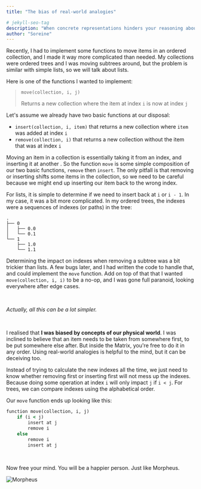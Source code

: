 ```yaml
---
title: "The bias of real-world analogies"

# jekyll-seo-tag
description: "When concrete representations hinders your reasoning about a problem."
author: "Soreine"
---
```


Recently, I had to implement some functions to move items in an ordered collection, and I made it way more complicated than needed. My collections were ordered trees and I was moving subtrees around, but the problem is similar with simple lists, so we will talk about lists.

Here is one of the functions I wanted to implement:

> `move(collection, i, j)`
>
> Returns a new collection where the item at index `i` is now at index `j`

Let's assume we already have two basic functions at our disposal:

- `insert(collection, i, item)` that returns a new collection where `item` was added at index `i`
- `remove(collection, i)` that returns a new collection without the item that was at index `i`

Moving an item in a collection is essentially taking it from an index, and inserting it at another . So the function `move` is some simple composition of our two basic functions, `remove` then `insert`. The only pitfall is that removing or inserting shifts some items in the collection, so we need to be careful because we might end up inserting our item back to the wrong index.

For lists, it is simple to determine if we need to insert back at `i` or `i - 1`. In my case, it was a bit more complicated. In my ordered trees, the indexes were a sequences of indexes (or paths) in the tree:

```
.
├── 0
│   ├── 0.0
│   └── 0.1
└── 1
    ├── 1.0
    └── 1.1
```

Determining the impact on indexes when removing a subtree was a bit trickier than lists. A few bugs later, and I had written the code to handle that, and could implement the `move` function. Add on top of that that I wanted `move(collection, i, i)` to be a no-op, and I was gone full paranoid, looking everywhere after edge cases.


<br/>


_Actually, all this can be a lot simpler._


<br/>


I realised that **I was biased by concepts of our physical world**. I was inclined to believe that an item needs to be taken from somewhere first, to be put somewhere else after. But inside the Matrix, you're free to do it in any order. Using real-world analogies is helpful to the mind, but it can be deceiving too.

Instead of trying to calculate the new indexes all the time, we just need to know whether removing first or inserting first will not mess up the indexes. Because doing some operation at index `i` will only impact `j` if `i < j`. For trees, we can compare indexes using the alphabetical order.

Our `move` function ends up looking like this:

``` ruby
function move(collection, i, j)
    if (i < j)
        insert at j
        remove i
    else
        remove i
        insert at j
```

<br>

Now free your mind. You will be a happier person. Just like Morpheus.

![Morpheus](/blog/images/morpheus.jpg)
